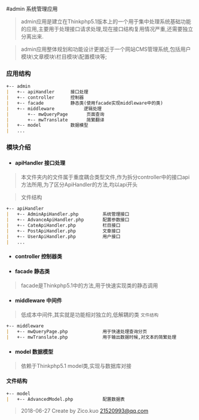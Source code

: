 
#admin 系统管理应用

> admin应用是建立在Thinkphp5.1版本上的一个用于集中处理系统基础功能的应用,主要用于处理接口请求处理,现在接口结构复用情况严重,还需要独立分离出来.

> admin应用整体规划和功能设计更接近于一个网站CMS管理系统,包括用户模块\文章模块\栏目模块\配置模块等;

### 应用结构
```markdown
+-- admin
|   +-- apiHandler      接口处理
|   +-- controller      控制器
|   +-- facade          静态类(使用facade实现middleware中的类)
|   +-- middleware           逻辑处理
|       +-- mwQueryPage       页面查询
|       +-- mwTranslate       简繁翻译
|   +-- model           数据模型
|   ...
```

### 模块介绍

* #### apiHandler        接口处理

> 本文件夹内的文件属于重度耦合类型文件,作为拆分controller中的接口api方法所用,为了区分ApiHandler的方法,均以api开头

> 文件结构
```markdown
+-- apiHandler
|   +-- AdminApiHandler.php         系统管理接口
|   +-- AdvanceApiHandler.php       配置参数接口
|   +-- CateApiHandler.php          栏目接口
|   +-- PostApiHandler.php          文章接口
|   +-- UserApiHandler.php          用户接口
|   ...
```


* #### controller        控制器类


* #### facade            静态类
> facade是Thinkphp5.1中的方法,用于快速实现类的静态调用


* #### middleware        中间件
> 低成本中间件,其实就是功能相对独立的,低解耦的类
`文件结构`
```markdown
+-- middleware
|   +-- mwQueryPage.php             用于快速处理查询分页
|   +-- mwTranslate.php             用于输出数据时候,对文本的简繁处理
```


* #### model             数据模型
> 依赖于Thinkphp5.1 model类,实现与数据库对接
#### 文件结构
```markdown
+-- model
|   +-- AdvancedModel.php           配置数据表
```




> 2018-06-27 Create by Zico.kuo 21520993@qq.com